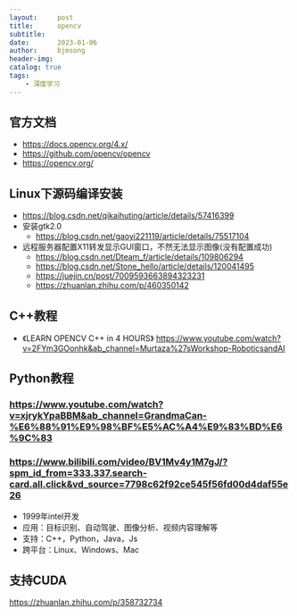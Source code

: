 ```yaml
---
layout:     post
title:      opencv
subtitle:   
date:       2023-01-06
author:     bjmsong
header-img: 
catalog: true
tags:
    - 深度学习
---
```

## 官方文档
- https://docs.opencv.org/4.x/
- https://github.com/opencv/opencv
- https://opencv.org/

## Linux下源码编译安装
- https://blog.csdn.net/qikaihuting/article/details/57416399
- 安装gtk2.0
    - https://blog.csdn.net/gaoyi221119/article/details/75517104
- 远程服务器配置X11转发显示GUI窗口，不然无法显示图像(没有配置成功)
    - https://blog.csdn.net/Dteam_f/article/details/109806294
    - https://blog.csdn.net/Stone_hello/article/details/120041495
    - https://juejin.cn/post/7009593663894323231
    - https://zhuanlan.zhihu.com/p/460350142

## C++教程
- 《LEARN OPENCV C++ in 4 HOURS》
https://www.youtube.com/watch?v=2FYm3GOonhk&ab_channel=Murtaza%27sWorkshop-RoboticsandAI

## Python教程
### https://www.youtube.com/watch?v=xjrykYpaBBM&ab_channel=GrandmaCan-%E6%88%91%E9%98%BF%E5%AC%A4%E9%83%BD%E6%9C%83

### https://www.bilibili.com/video/BV1Mv4y1M7gJ/?spm_id_from=333.337.search-card.all.click&vd_source=7798c62f92ce545f56fd00d4daf55e26
- 1999年intel开发
- 应用：目标识别、自动驾驶、图像分析、视频内容理解等
- 支持：C++，Python，Java，Js
- 跨平台：Linux、Windows、Mac

## 支持CUDA
https://zhuanlan.zhihu.com/p/358732734